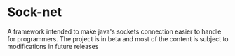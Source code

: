 # Sock-net
A framework intended to make java's sockets connection easier to handle for programmers.
The project is in beta and most of the content is subject to modifications in future releases
